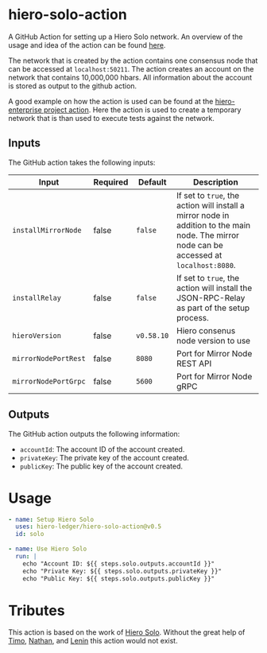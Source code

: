 # hiero-solo-action

A GitHub Action for setting up a Hiero Solo network.
An overview of the usage and idea of the action can be found [here](https://dev.to/hendrikebbers/ci-for-hedera-based-projects-2nja).

The network that is created by the action contains one consensus node that can be accessed at `localhost:50211`.
The action creates an account on the network that contains 10,000,000 hbars.
All information about the account is stored as output to the github action.

A good example on how the action is used can be found at the [hiero-enterprise project action]([https://github.com/OpenElements/hedera-enterprise/blob/main/.github/workflows/maven.yml](https://github.com/OpenElements/hiero-enterprise-java/blob/main/.github/workflows/maven.yml)). Here the action is used to create a temporary network that is than used to execute tests against the network.

## Inputs

The GitHub action takes the following inputs:

| Input          |  Required | Default |Description |
|----------------|-----------|---------|-------------------------------|
| `installMirrorNode` |  false    | `false`   | If set to `true`, the action will install a mirror node in addition to the main node. The mirror node can be accessed at `localhost:8080`. |
| `installRelay` |  false    | `false`   | If set to `true`, the action will install the JSON-RPC-Relay as part of the setup process. |
| `hieroVersion`|  false    | `v0.58.10` | Hiero consenus node version to use |
| `mirrorNodePortRest`|  false    | `8080` | Port for Mirror Node REST API |
| `mirrorNodePortGrpc`|  false    | `5600` | Port for Mirror Node gRPC |


## Outputs

The GitHub action outputs the following information:

- `accountId`: The account ID of the account created.
- `privateKey`: The private key of the account created.
- `publicKey`: The public key of the account created.

# Usage

```yaml
- name: Setup Hiero Solo
  uses: hiero-ledger/hiero-solo-action@v0.5
  id: solo
  
- name: Use Hiero Solo
  run: |
    echo "Account ID: ${{ steps.solo.outputs.accountId }}"
    echo "Private Key: ${{ steps.solo.outputs.privateKey }}"
    echo "Public Key: ${{ steps.solo.outputs.publicKey }}"
```
# Tributes

This action is based on the work of [Hiero Solo](https://github.com/hiero-ledger/solo).
Without the great help of [Timo](https://github.com/timo0), [Nathan](https://github.com/nathanklick), and [Lenin](https://github.com/leninmehedy) this action would not exist.
